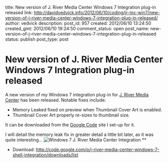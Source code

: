 title: New version of J. River Media Center Windows 7 Integration plug-in released
link: http://davidvedvick.info/2012/06/10/coding/jr-mc-win7/new-version-of-j-river-media-center-windows-7-integration-plug-in-released/
author: vedvick
description: 
post_id: 957
created: 2012/06/10 13:24:50
created_gmt: 2012/06/10 19:24:50
comment_status: open
post_name: new-version-of-j-river-media-center-windows-7-integration-plug-in-released
status: publish
post_type: post

# New version of J. River Media Center Windows 7 Integration plug-in released

A new version of my Windows 7 integration plug-in for [J. River Media Center](http://www.jriver.com/index.html) has been released. Notable fixes include: 

  * Memory Leaked fixed on preview when Thumbnail Cover Art is enabled.
  * Thumbnail Cover Art properly re-sizes to thumbnail size.

It can be downloaded from the [Google Code](http://code.google.com/p/j-river-media-center-windows-7-shell-integration/downloads/list) site I set-up for it.

I will detail the memory leak fix in greater detail a little bit later, as it was quite interesting... ![Windows 7 J. River Media Center Integration](http://machine.devedcomputers.com/wp-content/uploads/2012/06/progressbar-300x187.png)
**    

  * Download: <http://code.google.com/p/j-river-media-center-windows-7-shell-integration/downloads/list>